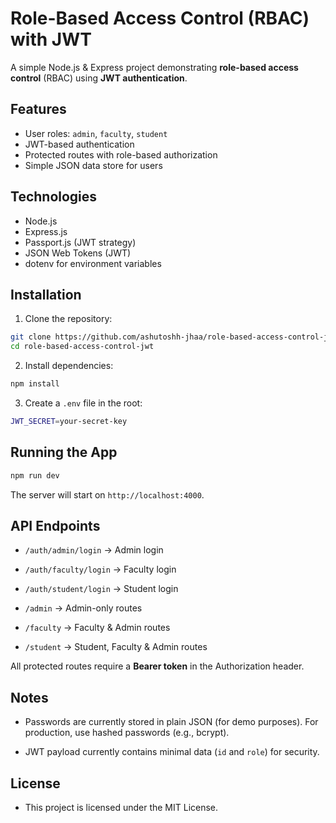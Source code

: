 
# Role-Based Access Control (RBAC) with JWT

A simple Node.js & Express project demonstrating **role-based access control** (RBAC) using **JWT authentication**.

## Features
- User roles: `admin`, `faculty`, `student`
- JWT-based authentication
- Protected routes with role-based authorization
- Simple JSON data store for users

## Technologies
- Node.js
- Express.js
- Passport.js (JWT strategy)
- JSON Web Tokens (JWT)
- dotenv for environment variables

## Installation

1. Clone the repository:
```bash
git clone https://github.com/ashutoshh-jhaa/role-based-access-control-jwt.git
cd role-based-access-control-jwt
```
2. Install dependencies:
```bash
npm install 
```
3. Create a `.env` file in the root:
```bash
JWT_SECRET=your-secret-key
```

## Running the App
```bash
npm run dev 
```
The server will start on `http://localhost:4000`.

## API Endpoints

-   `/auth/admin/login` → Admin login
    
-   `/auth/faculty/login` → Faculty login
    
-   `/auth/student/login` → Student login
    
-   `/admin` → Admin-only routes
    
-   `/faculty` → Faculty & Admin routes
    
-   `/student` → Student, Faculty & Admin routes
    

All protected routes require a **Bearer token** in the Authorization header.

## Notes

-   Passwords are currently stored in plain JSON (for demo purposes). For production, use hashed passwords (e.g., bcrypt).
    
-   JWT payload currently contains minimal data (`id` and `role`) for security.

## License 
- This project is licensed under the MIT License.

